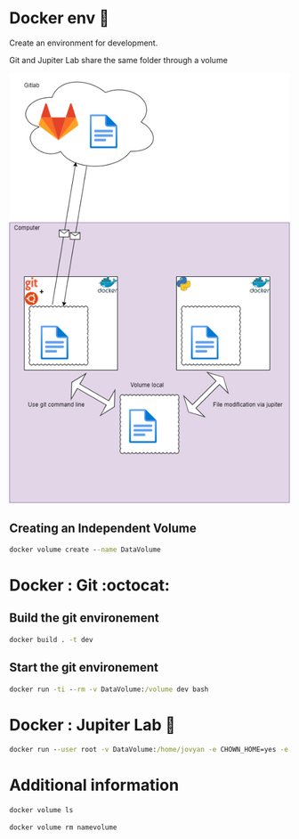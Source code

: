 # Docker env  :whale2:

Create an environment for development. 

Git and Jupiter Lab share the same folder through a volume

![bad connection](docker-dev-env.png)

## Creating an Independent Volume
```bat
docker volume create --name DataVolume
```

# Docker : Git :octocat:

## Build the git environement
```bat
docker build . -t dev
```
## Start the git environement
```bat
docker run -ti --rm -v DataVolume:/volume dev bash
```


# Docker : Jupiter Lab :snake:
```bat
docker run --user root -v DataVolume:/home/jovyan -e CHOWN_HOME=yes -e CHOWN_HOME_OPTS='-R' -it --rm -p 8888:8888 jupyter/datascience-notebook:latest
```


# Additional information
```bat
docker volume ls
```
```bat
docker volume rm namevolume
```



